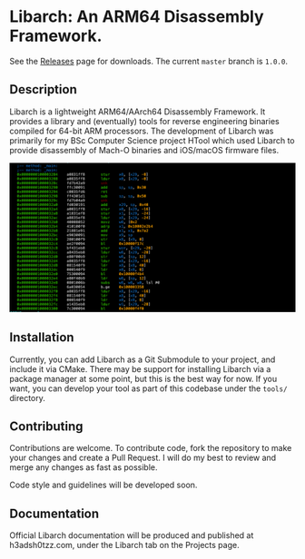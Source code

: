 # Libarch: An ARM64 Disassembly Framework.

See the [Releases](https://github.com/h3adshotzz/libarch/releases) page for downloads. The current `master` branch is `1.0.0`.

## Description

Libarch is a lightweight ARM64/AArch64 Disassembly Framework. It provides a library and (eventually) tools for reverse engineering binaries compiled for 64-bit ARM processors. The development of Libarch was primarily for my BSc Computer Science project HTool which used Libarch to provide disassembly of Mach-O binaries and iOS/macOS firmware files.

![Example of Libarch disassembly output](example.png)

## Installation

Currently, you can add Libarch as a Git Submodule to your project, and include it via CMake. There may be support for installing Libarch via a package manager at some point, but this is the best way for now. If you want, you can develop your tool as part of this codebase under the `tools/` directory.

## Contributing

Contributions are welcome. To contribute code, fork the repository to make your changes and create a Pull Request. I will do my best to review and merge any changes as fast as possible. 

Code style and guidelines will be developed soon.

## Documentation

Official Libarch documentation will be produced and published at h3adsh0tzz.com, under the Libarch tab on the Projects page. 
